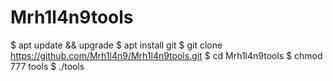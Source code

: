 # Mrh1l4n9tools
$ apt update && upgrade
$ apt install git
$ git clone https://github.com/Mrh1l4n9/Mrh1l4n9tools.git
$ cd Mrh1l4n9tools
$ chmod 777 tools
$ ./tools
